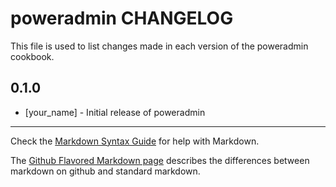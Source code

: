poweradmin CHANGELOG
====================

This file is used to list changes made in each version of the poweradmin cookbook.

0.1.0
-----
- [your_name] - Initial release of poweradmin

- - -
Check the [Markdown Syntax Guide](http://daringfireball.net/projects/markdown/syntax) for help with Markdown.

The [Github Flavored Markdown page](http://github.github.com/github-flavored-markdown/) describes the differences between markdown on github and standard markdown.
